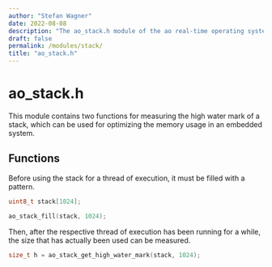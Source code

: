 ```yaml
---
author: "Stefan Wagner"
date: 2022-08-08
description: "The ao_stack.h module of the ao real-time operating system."
draft: false
permalink: /modules/stack/
title: "ao_stack.h"
---
```


# ao_stack.h

This module contains two functions for measuring the high water mark of a stack, which can be used for optimizing the memory usage in an embedded system.

## Functions

Before using the stack for a thread of execution, it must be filled with a pattern.

```c
uint8_t stack[1024];
```

```c
ao_stack_fill(stack, 1024);
```

Then, after the respective thread of execution has been running for a while, the size that has actually been used can be measured.

```c
size_t h = ao_stack_get_high_water_mark(stack, 1024);
```

